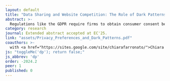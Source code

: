 ```yaml
---
layout: default
title: "Data Sharing and Website Competition: The Role of Dark Patterns"
abstract: >-
  Regulations like the GDPR require firms to obtain consumer consent before using data. In response, some firms employ "dark patterns" &mdash; interface designs that nudge consumers to share data.  We study the causal effects of these designs on consumer consent choices and explore how these effects vary across individuals, firms, and the frequency of these choices. We ran a field experiment where participants installed a browser extension that randomized cookie consent interfaces as they browsed the internet. We find that consumers accept all cookies over half of the time absent dark patterns, with substantial preference heterogeneity across users. In addition, users frequently close the window without making an active choice. When the interface hides certain options behind an extra click, users are significantly more likely to select the options that remain visible. Purely visual manipulations have much smaller effects. Larger and better-known firms achieve higher consent rates, giving them a competitive advantage, but dark patterns do not exacerbate this advantage. We use a structural model of consumer choice to show that the consumer surplus maximizing consent banner uses a neutral design and defaults to accepting cookies when users click out of the banner. We also show that giving users a browser level choice improves consumer welfare relative to asking for consent on a site by site basis.
category: research
journal: Extended abstract accepted at EC'25.
link: "assets/Privacy_Preferences_and_Dark_Patterns.pdf"
coauthors: >-
  with <a href="https://sites.google.com/site/chiarafarronato/">Chiara Farronato</a> and <a href="https://tesarylin.github.io/">Tesary Lin</a>
js: "toggleMe('dp'); return false;"
js_abbrev: 'dp'
order: -2024.2
peer: 1
published: 0
---
```

